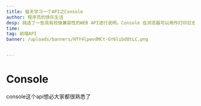 ```yaml
---
title: 每天学习一个API之Console
author: 程序员的快乐生活
desp: 挑选了一些具有较强兼容性的WEB API进行说明。Console 在浏览器可以用作打印日志的作用
time: 
tag: 前端API
banner: /uploads/banners/HTY4lpwvdMCt-GY6libd8tLC.png


---
```



# Console

console这个api想必大家都很熟悉了
